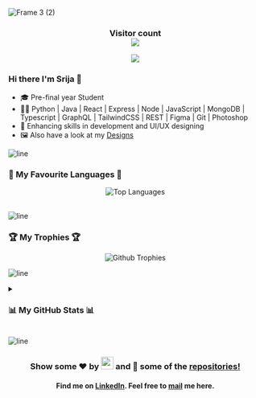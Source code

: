 
![Frame 3 (2)](https://github.com/user-attachments/assets/30acd6a3-72bb-4312-88ff-7d3135074006)


<!-- Viewer Counter -->
<h3 align="center"> Visitor count <br><img src="https://profile-counter.glitch.me/SrijaAdhya12/count.svg"/></h3> 
<!-- # Hi there I'm Srija 🚀 -->

<div align="center">
   <p align="center">
   <img src="https://readme-typing-svg.herokuapp.com?&font=Montserrat&color=D61491&size=55&width=890&center=true&height=90&lines=Open+Source+Contributor;UI/UX+Designer;GWOC+Contributor;Graphic+Designer;Web+Developer;Graphic+Designer;Full-Stack-Developer"/>
    </p>
</div> 

### Hi there I'm Srija 🚀

-   🎓 Pre-final year Student
-   👩‍💻 Python | Java | React | Express | Node | JavaScript | MongoDB | Typescript | GraphQL | TailwindCSS | REST | Figma | Git | Photoshop
-   🎯 Enhancing skills in development and UI/UX designing
-   🖼️ Also have a look at my [Designs](https://www.behance.net/srijaadhya)


![line]

### 💖 My Favourite Languages 💖

<div align="center">  
   <img alt = "Top Languages" src = "https://github-readme-stats.vercel.app/api/top-langs/?username=SrijaAdhya12&bg_color=000000&title_color=ffffff&text_color=ffffff&layout=compact&hide_border=true"/>
   <br><br>
</div>
  
![line]

### 🏆 My Trophies 🏆

<div align="center">
   <img alt = "Github Trophies" src="https://github-profile-trophy.vercel.app/?username=SrijaAdhya12&margin-w=10&margin-h=10&theme=onestar&column=4&row=2"> 
</div>

![line]


<!-- ### 📊 My GitHub Stats 📊 -->

<details>
   <summary><h3> 📊 My GitHub Stats 📊 <h3/></summary>

<div align="center">

<img alt = "Github Stats" src= "https://github-readme-stats.vercel.app/api?username=SrijaAdhya12&show_icons=true&bg_color=000000&title_color=f5f9ff&icon_color=00ff3c&text_color=FF0000&hide_border=true" /> <br>

<img alt = "Github Streak" src="https://github-readme-streak-stats.herokuapp.com?user=SrijaAdhya12&theme=radical&hide_border=true&background=000000&stroke=DD0600&fire=C25E19&ring=1DDD0D&dates=00b3ff&currStreakNum=FF3086&currStreakLabel=DD1D00&sideLabels=DD0000&sideNums=DDDDDDhttp://github-readme-streak-stats.herokuapp.com?user=SrijaAdhya12&theme=radical&hide_border=true&background=000000&stroke=DD0600&fire=C25E19&ring=1DDD0D&dates=00b3ff&currStreakNum=FF3086&currStreakLabel=DD1D00&sideLabels=DD0000&sideNums=DDDDDD" /><br>
                                  
 </div>
</details>



![line]
<h3 align="center"> Show some ❤️ by <img src="https://imgur.com/o7ncZFp.jpg" height=25px width=25px> and 🍴 some of the <a href="https://github.com/SrijaAdhya12?tab=repositories">repositories!</a></h3>
<h4 align="center"> Find me on <a href="https://www.linkedin.com/in/srija-adhya/">LinkedIn</a>. Feel free to <a href="mailto:srijaadhya.11sc.2020@gmail.com">mail</a> me here.</h4>

<!-- Links -->

[linkedin]: https://www.linkedin.com/in/srija-adhya/
[mail]: mailto:srijaadhya.11sc.2020@gmail.com


[meme]: ![FB_IMG_1639912917576](https://user-images.githubusercontent.com/75939390/146673196-59b1fc6c-cab7-4461-bf1e-6ed95dd9a33d.jpg)
[line]: https://user-images.githubusercontent.com/75939390/137615281-3a875960-92cc-407f-97fe-fd2319bdb252.png

<!-- Projects -->
[Unnati]: https://github.com/SrijaAdhya12/unnati
[Magnifico]: https://github.com/SrijaAdhya12/magnifico
[Expense App]: https://github.com/SrijaAdhya12/Expense-App

